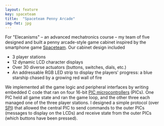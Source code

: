 ```yaml
---
layout: feature
key: spaceteam
title:  "Spaceteam Penny Arcade"
img-fmt: jpg
---
```

For "Elecanisms" – an advanced mechatronics course – my team of five designed and built a penny arcade-style game cabinet inspired by the smartphone game [Spaceteam](https://spaceteam.ca). Our cabinet design included

- 3 player stations
- 12 dynamic LCD character displays
- Over 30 diverse actuators (buttons, switches, dials, etc.)
- An addressable RGB LED strip to display the players' progress: a blue starship chased by a growing red wall of fire

We implemented all the game logic and peripheral interfaces by writing embedded C code that ran on four 16-bit [PIC microcontrollers](https://en.wikipedia.org/wiki/PIC_microcontroller) (PICs). One PIC held all game state and ran the game loop, and the other three each managed one of the three player stations. I designed a simple protocol (over [SPI](https://en.wikipedia.org/wiki/Serial_Peripheral_Interface)) that allowed the central PIC to send commands to the outer PICs (messages to display on the LCDs) and receive state from the outer PICs (which buttons have been pressed).


